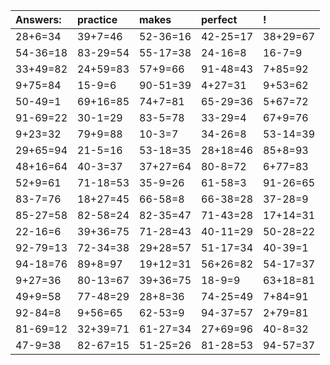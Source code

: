 | Answers: | practice | makes | perfect | ! |
| :--- | :--- | :--- | :--- | :--- |
| 28+6=34 | 39+7=46 | 52-36=16 | 42-25=17 | 38+29=67 | 
| 54-36=18 | 83-29=54 | 55-17=38 | 24-16=8 | 16-7=9 | 
| 33+49=82 | 24+59=83 | 57+9=66 | 91-48=43 | 7+85=92 | 
| 9+75=84 | 15-9=6 | 90-51=39 | 4+27=31 | 9+53=62 | 
| 50-49=1 | 69+16=85 | 74+7=81 | 65-29=36 | 5+67=72 | 
| 91-69=22 | 30-1=29 | 83-5=78 | 33-29=4 | 67+9=76 | 
| 9+23=32 | 79+9=88 | 10-3=7 | 34-26=8 | 53-14=39 | 
| 29+65=94 | 21-5=16 | 53-18=35 | 28+18=46 | 85+8=93 | 
| 48+16=64 | 40-3=37 | 37+27=64 | 80-8=72 | 6+77=83 | 
| 52+9=61 | 71-18=53 | 35-9=26 | 61-58=3 | 91-26=65 | 
| 83-7=76 | 18+27=45 | 66-58=8 | 66-38=28 | 37-28=9 | 
| 85-27=58 | 82-58=24 | 82-35=47 | 71-43=28 | 17+14=31 | 
| 22-16=6 | 39+36=75 | 71-28=43 | 40-11=29 | 50-28=22 | 
| 92-79=13 | 72-34=38 | 29+28=57 | 51-17=34 | 40-39=1 | 
| 94-18=76 | 89+8=97 | 19+12=31 | 56+26=82 | 54-17=37 | 
| 9+27=36 | 80-13=67 | 39+36=75 | 18-9=9 | 63+18=81 | 
| 49+9=58 | 77-48=29 | 28+8=36 | 74-25=49 | 7+84=91 | 
| 92-84=8 | 9+56=65 | 62-53=9 | 94-37=57 | 2+79=81 | 
| 81-69=12 | 32+39=71 | 61-27=34 | 27+69=96 | 40-8=32 | 
| 47-9=38 | 82-67=15 | 51-25=26 | 81-28=53 | 94-57=37 | 

